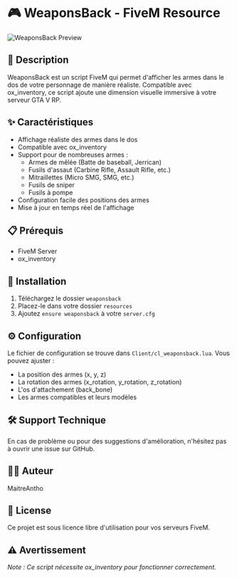 # 🎮 WeaponsBack - FiveM Resource

![WeaponsBack Preview](https://cdn.discordapp.com/attachments/1312915163569062030/1348134441800831059/image.png?ex=67ce5b8a&is=67cd0a0a&hm=35776432a587ad77a4f06b318cf5ff1afabba7bcc9967c62380bffa14af31fa1&)

## 📝 Description
WeaponsBack est un script FiveM qui permet d'afficher les armes dans le dos de votre personnage de manière réaliste. Compatible avec ox_inventory, ce script ajoute une dimension visuelle immersive à votre serveur GTA V RP.

## ✨ Caractéristiques
- Affichage réaliste des armes dans le dos
- Compatible avec ox_inventory
- Support pour de nombreuses armes :
  - Armes de mêlée (Batte de baseball, Jerrican)
  - Fusils d'assaut (Carbine Rifle, Assault Rifle, etc.)
  - Mitraillettes (Micro SMG, SMG, etc.)
  - Fusils de sniper
  - Fusils à pompe
- Configuration facile des positions des armes
- Mise à jour en temps réel de l'affichage

## 📋 Prérequis
- FiveM Server
- ox_inventory

## 🚀 Installation
1. Téléchargez le dossier `weaponsback`
2. Placez-le dans votre dossier `resources`
3. Ajoutez `ensure weaponsback` à votre `server.cfg`

## ⚙️ Configuration
Le fichier de configuration se trouve dans `Client/cl_weaponsback.lua`. Vous pouvez ajuster :
- La position des armes (x, y, z)
- La rotation des armes (x_rotation, y_rotation, z_rotation)
- L'os d'attachement (back_bone)
- Les armes compatibles et leurs modèles

## 🛠️ Support Technique
En cas de problème ou pour des suggestions d'amélioration, n'hésitez pas à ouvrir une issue sur GitHub.

## 👨‍💻 Auteur
MaitreAntho

## 📜 License
Ce projet est sous licence libre d'utilisation pour vos serveurs FiveM.

## ⚠️ Avertissement
*Note : Ce script nécessite ox_inventory pour fonctionner correctement.*